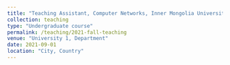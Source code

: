 ```yaml
---
title: "Teaching Assistant, Computer Networks, Inner Mongolia University (Fall 2021)"
collection: teaching
type: "Undergraduate course"
permalink: /teaching/2021-fall-teaching
venue: "University 1, Department"
date: 2021-09-01
location: "City, Country"
---
```

